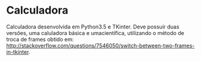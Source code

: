 # Calculadora

Calculadora desenvolvida em Python3.5 e TKinter. Deve possuir duas versões, uma caluladora básica e umacientífica, utilizando o método de troca de frames obtido em: http://stackoverflow.com/questions/7546050/switch-between-two-frames-in-tkinter. 